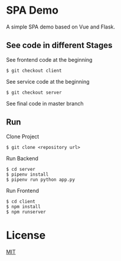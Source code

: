 # SPA Demo

A simple SPA demo based on Vue and Flask.

## See code in different Stages

See frontend code at the beginning

```
$ git checkout client
```

See service code at the beginning

```
$ git checkout server
```

See final code in master branch

## Run

Clone Project

```
$ git clone <repository url>
```

Run Backend

```
$ cd server
$ pipenv install
$ pipenv run python app.py
```

Run Frontend

```
$ cd client
$ npm install
$ npm runserver
```

# License

[MIT](https://opensource.org/licenses/MIT)
